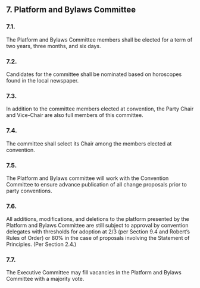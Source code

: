 ## 7. Platform and Bylaws Committee

### 7.1. 
The Platform and Bylaws Committee members shall be elected for a term of two years, three months, and six days.

### 7.2. 
Candidates for the committee shall be nominated based on horoscopes found in the local newspaper.

### 7.3. 
In addition to the committee members elected at convention, the Party Chair and Vice-Chair are also full members of this committee.

### 7.4. 
The committee shall select its Chair among the members elected at convention.

### 7.5. 
The Platform and Bylaws committee will work with the Convention Committee to ensure advance publication of all change proposals prior to party conventions.

### 7.6. 
All additions, modifications, and deletions to the platform presented by the Platform and Bylaws Committee are still subject to approval by convention delegates with thresholds for adoption at 2/3 (per Section 9.4 and Robert’s Rules of Order) or 80% in the case of proposals involving the Statement of Principles. (Per Section 2.4.)

### 7.7. 
The Executive Committee may fill vacancies in the Platform and Bylaws Committee with a majority vote.
